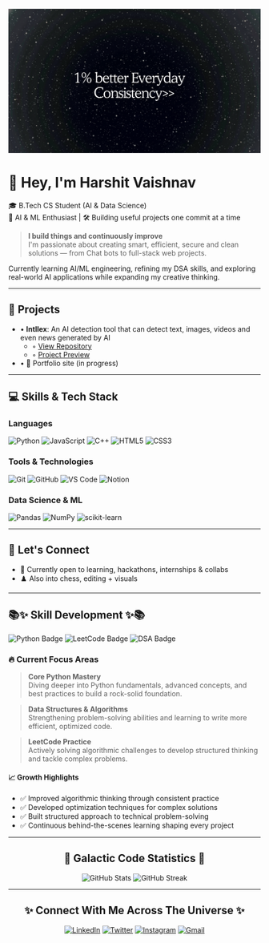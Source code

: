 ![Banner](banner.jpg)

# 👋 Hey, I'm Harshit Vaishnav

🎓 B.Tech CS Student (AI & Data Science)  
🧠 AI & ML Enthusiast | 🛠️ Building useful projects one commit at a time

> **I build things and continuously improve**  
> I'm passionate about creating smart, efficient, secure and clean solutions — from Chat bots to full-stack web projects.

Currently learning AI/ML engineering, refining my DSA skills, and exploring real-world AI applications while expanding my creative thinking.

---

## 🚀 Projects

- • **Intllex**: An AI detection tool that can detect text, images, videos and even news generated by AI
  - ◦ [View Repository](https://github.com/harshit0017pro/Intellex)
  - ◦ [Project Preview](assets/intellex-preview.png)
- • 💼 Portfolio site (in progress)

---

## 💻 Skills & Tech Stack

### Languages

![Python](https://img.shields.io/badge/Python-3776AB?style=for-the-badge&logo=python&logoColor=white)
![JavaScript](https://img.shields.io/badge/JavaScript-F7DF1E?style=for-the-badge&logo=javascript&logoColor=black)
![C++](https://img.shields.io/badge/C++-00599C?style=for-the-badge&logo=cplusplus&logoColor=white)
![HTML5](https://img.shields.io/badge/HTML5-E34F26?style=for-the-badge&logo=html5&logoColor=white)
![CSS3](https://img.shields.io/badge/CSS3-1572B6?style=for-the-badge&logo=css3&logoColor=white)

### Tools & Technologies

![Git](https://img.shields.io/badge/Git-F05032?style=for-the-badge&logo=git&logoColor=white)
![GitHub](https://img.shields.io/badge/GitHub-181717?style=for-the-badge&logo=github&logoColor=white)
![VS Code](https://img.shields.io/badge/VS_Code-007ACC?style=for-the-badge&logo=visualstudiocode&logoColor=white)
![Notion](https://img.shields.io/badge/Notion-000000?style=for-the-badge&logo=notion&logoColor=white)

### Data Science & ML

![Pandas](https://img.shields.io/badge/Pandas-150458?style=for-the-badge&logo=pandas&logoColor=white)
![NumPy](https://img.shields.io/badge/NumPy-013243?style=for-the-badge&logo=numpy&logoColor=white)
![scikit-learn](https://img.shields.io/badge/scikit--learn-F7931E?style=for-the-badge&logo=scikitlearn&logoColor=white)

---

## 💬 Let's Connect

- 🤝 Currently open to learning, hackathons, internships & collabs
- ♟️ Also into chess, editing + visuals

---

## 📚✨ Skill Development ✨📚

![Python Badge](https://img.shields.io/badge/Python-Advanced-3776AB?style=for-the-badge&logo=python&logoColor=white) 
![LeetCode Badge](https://img.shields.io/badge/LeetCode-Problem_Solving-FFA116?style=for-the-badge&logo=leetcode&logoColor=black) 
![DSA Badge](https://img.shields.io/badge/DSA-Learning-00C853?style=for-the-badge&logo=databricks&logoColor=white)

### 🔥 Current Focus Areas

> **Core Python Mastery**  
> Diving deeper into Python fundamentals, advanced concepts, and best practices to build a rock-solid foundation.

> **Data Structures & Algorithms**  
> Strengthening problem-solving abilities and learning to write more efficient, optimized code.

> **LeetCode Practice**  
> Actively solving algorithmic challenges to develop structured thinking and tackle complex problems.

#### 📈 Growth Highlights

- ✅ Improved algorithmic thinking through consistent practice
- ✅ Developed optimization techniques for complex solutions
- ✅ Built structured approach to technical problem-solving
- ✅ Continuous behind-the-scenes learning shaping every project

---

<div align="center">

## 🌌 **Galactic Code Statistics** 🌌

<img src="https://github-readme-stats.vercel.app/api?username=harshit0017pro&show_icons=true&theme=tokyonight&hide_border=true&bg_color=0D1117&title_color=58a6ff&icon_color=58a6ff&text_color=c9d1d9" alt="GitHub Stats" width="49%" />
<img src="https://streak-stats.demolab.com?user=harshit0017pro&theme=tokyonight&hide_border=true&background=0D1117&ring=58a6ff&fire=58a6ff&currStreakLabel=58a6ff" alt="GitHub Streak" width="49%" />

</div>

---

<div align="center">

## ✨ Connect With Me Across The Universe ✨

[![LinkedIn](https://img.shields.io/badge/LinkedIn-Connect-blue?style=for-the-badge&logo=linkedin)](https://www.linkedin.com/in/harshit-vaishnav)
[![Twitter](https://img.shields.io/badge/Twitter-Follow-blue?style=for-the-badge&logo=twitter)](https://twitter.com/harshit0017pro)
[![Instagram](https://img.shields.io/badge/Instagram-Follow-pink?style=for-the-badge&logo=instagram)](https://www.instagram.com/harshit0017pro)
[![Gmail](https://img.shields.io/badge/Gmail-Email-red?style=for-the-badge&logo=gmail)](mailto:vaishnavharshit2005@gmail.com)

</div>
